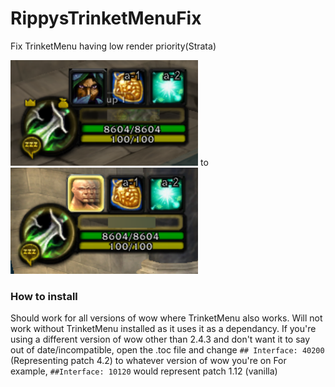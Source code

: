 # RippysTrinketMenuFix
Fix TrinketMenu having low render priority(Strata)

<img src="images/Rippys_TrinketMenu_Fix.png" width=300>
to
<img src="images/Rippys_TrinketMenu_Fix1.png" width=300">


### How to install

Should work for all versions of wow where TrinketMenu also works.
Will not work without TrinketMenu installed as it uses it as a dependancy.
If you're using a different version of wow other than 2.4.3 and don't want it to say out of date/incompatible, open the .toc file and change `## Interface: 40200` (Representing patch 4.2) to whatever version of wow you're on
For example, `##Interface: 10120` would represent patch 1.12 (vanilla)
